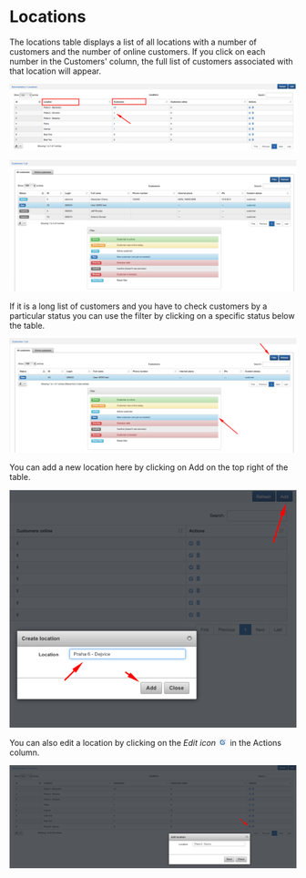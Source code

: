 Locations
=========

The locations  table displays a list of all locations with a number of customers and the number of online customers. If you click on each number in the Customers' column, the full list of customers associated with that location will appear.

![Locations](locations.png)

![Customers per locations](customers_per_locations.png)

If it is a long list of customers and you have to check customers by a particular status you can use the filter by clicking on a specific status below the table.

![Filter](filter.png)

You can add a new location here by clicking on Add on the top right of the table.

![Create location](create_location.png)

You can also edit a location by clicking on the *Edit icon* <icon class="image-icon">![ViewIcon1](view_icon1.png)</icon> in the Actions column. 

![Edit location](edit_location.png)
